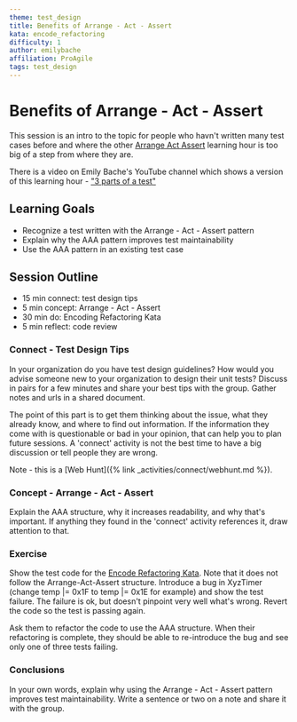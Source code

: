```yaml
---
theme: test_design
title: Benefits of Arrange - Act - Assert
kata: encode_refactoring
difficulty: 1
author: emilybache
affiliation: ProAgile
tags: test_design
---
```


# Benefits of Arrange - Act - Assert

This session is an intro to the topic for people who havn't written many test cases before and where the other [Arrange Act Assert](arrange_act_assert.html) learning hour is too big of a step from where they are.

There is a video on Emily Bache's YouTube channel which shows a version of this learning hour - ["3 parts of a test"](https://youtu.be/8KB5aF6QXe8)

## Learning Goals

* Recognize a test written with the Arrange - Act - Assert pattern
* Explain why the AAA pattern improves test maintainability
* Use the AAA pattern in an existing test case

## Session Outline

* 15 min connect: test design tips
* 5 min concept: Arrange - Act - Assert
* 30 min do: Encoding Refactoring Kata
* 5 min reflect: code review

### Connect - Test Design Tips
In your organization do you have test design guidelines? How would you advise someone new to your organization to design their unit tests? Discuss in pairs for a few minutes and share your best tips with the group. Gather notes and urls in a shared document.

The point of this part is to get them thinking about the issue, what they already know, and where to find out information. If the information they come with is questionable or bad in your opinion, that can help you to plan future sessions. A 'connect' activity is not the best time to have a big discussion or tell people they are wrong.

Note - this is a [Web Hunt]({% link _activities/connect/webhunt.md %}).

### Concept - Arrange - Act - Assert
Explain the AAA structure, why it increases readability, and why that's important. If anything they found in the 'connect' activity references it, draw attention to that.

### Exercise
Show the test code for the [Encode Refactoring Kata](https://github.com/emilybache/Encode-Refactoring-Kata). Note that it does not follow the Arrange-Act-Assert structure. Introduce a bug in XyzTimer (change temp |= 0x1F to temp |= 0x1E for example) and show the test failure. The failure is ok, but doesn't pinpoint very well what's wrong. Revert the code so the test is passing again.

Ask them to refactor the code to use the AAA structure. When their refactoring is complete, they should be able to re-introduce the bug and see only one of three tests failing.

### Conclusions
In your own words, explain why using the Arrange - Act - Assert pattern improves test maintainability. Write a sentence or two on a note and share it with the group.
